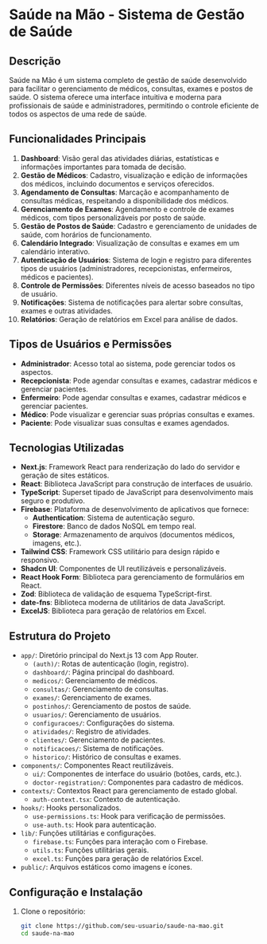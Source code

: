 # Saúde na Mão - Sistema de Gestão de Saúde

## Descrição

Saúde na Mão é um sistema completo de gestão de saúde desenvolvido para facilitar o gerenciamento de médicos, consultas, exames e postos de saúde. O sistema oferece uma interface intuitiva e moderna para profissionais de saúde e administradores, permitindo o controle eficiente de todos os aspectos de uma rede de saúde.

## Funcionalidades Principais

1. **Dashboard**: Visão geral das atividades diárias, estatísticas e informações importantes para tomada de decisão.
2. **Gestão de Médicos**: Cadastro, visualização e edição de informações dos médicos, incluindo documentos e serviços oferecidos.
3. **Agendamento de Consultas**: Marcação e acompanhamento de consultas médicas, respeitando a disponibilidade dos médicos.
4. **Gerenciamento de Exames**: Agendamento e controle de exames médicos, com tipos personalizáveis por posto de saúde.
5. **Gestão de Postos de Saúde**: Cadastro e gerenciamento de unidades de saúde, com horários de funcionamento.
6. **Calendário Integrado**: Visualização de consultas e exames em um calendário interativo.
7. **Autenticação de Usuários**: Sistema de login e registro para diferentes tipos de usuários (administradores, recepcionistas, enfermeiros, médicos e pacientes).
8. **Controle de Permissões**: Diferentes níveis de acesso baseados no tipo de usuário.
9. **Notificações**: Sistema de notificações para alertar sobre consultas, exames e outras atividades.
10. **Relatórios**: Geração de relatórios em Excel para análise de dados.

## Tipos de Usuários e Permissões

- **Administrador**: Acesso total ao sistema, pode gerenciar todos os aspectos.
- **Recepcionista**: Pode agendar consultas e exames, cadastrar médicos e gerenciar pacientes.
- **Enfermeiro**: Pode agendar consultas e exames, cadastrar médicos e gerenciar pacientes.
- **Médico**: Pode visualizar e gerenciar suas próprias consultas e exames.
- **Paciente**: Pode visualizar suas consultas e exames agendados.

## Tecnologias Utilizadas

- **Next.js**: Framework React para renderização do lado do servidor e geração de sites estáticos.
- **React**: Biblioteca JavaScript para construção de interfaces de usuário.
- **TypeScript**: Superset tipado de JavaScript para desenvolvimento mais seguro e produtivo.
- **Firebase**: Plataforma de desenvolvimento de aplicativos que fornece:
  - **Authentication**: Sistema de autenticação seguro.
  - **Firestore**: Banco de dados NoSQL em tempo real.
  - **Storage**: Armazenamento de arquivos (documentos médicos, imagens, etc.).
- **Tailwind CSS**: Framework CSS utilitário para design rápido e responsivo.
- **Shadcn UI**: Componentes de UI reutilizáveis e personalizáveis.
- **React Hook Form**: Biblioteca para gerenciamento de formulários em React.
- **Zod**: Biblioteca de validação de esquema TypeScript-first.
- **date-fns**: Biblioteca moderna de utilitários de data JavaScript.
- **ExcelJS**: Biblioteca para geração de relatórios em Excel.

## Estrutura do Projeto

- `app/`: Diretório principal do Next.js 13 com App Router.
  - `(auth)/`: Rotas de autenticação (login, registro).
  - `dashboard/`: Página principal do dashboard.
  - `medicos/`: Gerenciamento de médicos.
  - `consultas/`: Gerenciamento de consultas.
  - `exames/`: Gerenciamento de exames.
  - `postinhos/`: Gerenciamento de postos de saúde.
  - `usuarios/`: Gerenciamento de usuários.
  - `configuracoes/`: Configurações do sistema.
  - `atividades/`: Registro de atividades.
  - `clientes/`: Gerenciamento de pacientes.
  - `notificacoes/`: Sistema de notificações.
  - `historico/`: Histórico de consultas e exames.
- `components/`: Componentes React reutilizáveis.
  - `ui/`: Componentes de interface do usuário (botões, cards, etc.).
  - `doctor-registration/`: Componentes para cadastro de médicos.
- `contexts/`: Contextos React para gerenciamento de estado global.
  - `auth-context.tsx`: Contexto de autenticação.
- `hooks/`: Hooks personalizados.
  - `use-permissions.ts`: Hook para verificação de permissões.
  - `use-auth.ts`: Hook para autenticação.
- `lib/`: Funções utilitárias e configurações.
  - `firebase.ts`: Funções para interação com o Firebase.
  - `utils.ts`: Funções utilitárias gerais.
  - `excel.ts`: Funções para geração de relatórios Excel.
- `public/`: Arquivos estáticos como imagens e ícones.

## Configuração e Instalação

1. Clone o repositório:
   ```bash
   git clone https://github.com/seu-usuario/saude-na-mao.git
   cd saude-na-mao

